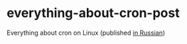 # everything-about-cron-post
Everything about cron on Linux (published [in Russian](https://habr.com/ru/company/badoo/blog/468061/))
